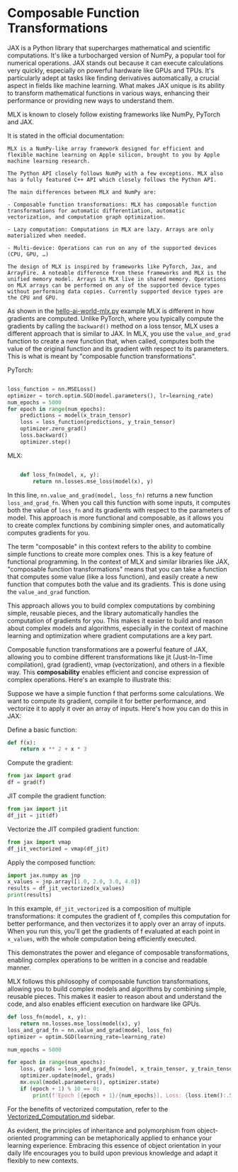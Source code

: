 # Composable Function Transformations

JAX is a Python library that supercharges mathematical and scientific computations. It's like a turbocharged version of NumPy, a popular tool for numerical operations. JAX stands out because it can execute calculations very quickly, especially on powerful hardware like GPUs and TPUs. It's particularly adept at tasks like finding derivatives automatically, a crucial aspect in fields like machine learning. What makes JAX unique is its ability to transform mathematical functions in various ways, enhancing their performance or providing new ways to understand them. 

MLX is known to closely follow existing frameworks like NumPy, PyTorch and JAX. 

It is stated in the official documentation:

    MLX is a NumPy-like array framework designed for efficient and flexible machine learning on Apple silicon, brought to you by Apple machine learning research.
    
    The Python API closely follows NumPy with a few exceptions. MLX also has a fully featured C++ API which closely follows the Python API.
    
    The main differences between MLX and NumPy are:
    
    - Composable function transformations: MLX has composable function transformations for automatic differentiation, automatic vectorization, and computation graph optimization.
    
    - Lazy computation: Computations in MLX are lazy. Arrays are only materialized when needed.
    
    - Multi-device: Operations can run on any of the supported devices (CPU, GPU, …)
    
    The design of MLX is inspired by frameworks like PyTorch, Jax, and ArrayFire. A noteable difference from these frameworks and MLX is the unified memory model. Arrays in MLX live in shared memory. Operations on MLX arrays can be performed on any of the supported device types without performing data copies. Currently supported device types are the CPU and GPU.


As shown in the  [hello-ai-world-mlx.py](../../000-hello-ai-world/hello-ai-world-mlx.py) example
MLX is different in how gradients are computed. Unlike PyTorch, where you typically compute the gradients by calling the `backward()` method on a loss tensor, MLX uses a different approach that is similar to JAX. In MLX, you use the `value_and_grad` function to create a new function that, when called, computes both the value of the original function and its gradient with respect to its parameters. This is what is meant by "composable function transformations".

PyTorch:

```python

loss_function = nn.MSELoss()
optimizer = torch.optim.SGD(model.parameters(), lr=learning_rate)
num_epochs = 5000
for epoch in range(num_epochs):
    predictions = model(x_train_tensor)
    loss = loss_function(predictions, y_train_tensor)
    optimizer.zero_grad()
    loss.backward()
    optimizer.step()

```

MLX:

```python

    def loss_fn(model, x, y):
        return nn.losses.mse_loss(model(x), y)

```

In this line, `nn.value_and_grad(model, loss_fn)` returns a new function `loss_and_grad_fn`. When you call this function with some inputs, it computes both the value of `loss_fn` and its gradients with respect to the parameters of model. This approach is more functional and composable, as it allows you to create complex functions by combining simpler ones, and automatically computes gradients for you.

The term "composable" in this context refers to the ability to combine simple functions to create more complex ones. This is a key feature of functional programming.  In the context of MLX and similar libraries like JAX, "composable function transformations" means that you can take a function that computes some value (like a loss function), and easily create a new function that computes both the value and its gradients. This is done using the `value_and_grad` function.

This approach allows you to build complex computations by combining simple, reusable pieces, and the library automatically handles the computation of gradients for you. This makes it easier to build and reason about complex models and algorithms, especially in the context of machine learning and optimization where gradient computations are a key part.

Composable function transformations are a powerful feature of JAX, allowing you to combine different transformations like jit (Just-In-Time compilation), grad (gradient), vmap (vectorization), and others in a flexible way. This **composability** enables efficient and concise expression of complex operations. Here's an example to illustrate this:

Suppose we have a simple function f that performs some calculations. We want to compute its gradient, compile it for better performance, and vectorize it to apply it over an array of inputs. Here's how you can do this in JAX:

Define a basic function:

```python
def f(x):
    return x ** 2 + x * 3
```

Compute the gradient:

```python
from jax import grad
df = grad(f)
```

JIT compile the gradient function:

```python
from jax import jit
df_jit = jit(df)
```

Vectorize the JIT compiled gradient function:

```python
from jax import vmap
df_jit_vectorized = vmap(df_jit)
```

Apply the composed function:

```python
import jax.numpy as jnp
x_values = jnp.array([1.0, 2.0, 3.0, 4.0])
results = df_jit_vectorized(x_values)
print(results)
```

In this example, `df_jit_vectorized` is a composition of multiple transformations: it computes the gradient of f, compiles this computation for better performance, and then vectorizes it to apply over an array of inputs. When you run this, you'll get the gradients of f evaluated at each point in `x_values`, with the whole computation being efficiently executed.

This demonstrates the power and elegance of composable transformations, enabling complex operations to be written in a concise and readable manner.

MLX follows this philosophy of composable function transformations, allowing you to build complex models and algorithms by combining simple, reusable pieces. This makes it easier to reason about and understand the code, and also enables efficient execution on hardware like GPUs.


```python
def loss_fn(model, x, y):
    return nn.losses.mse_loss(model(x), y)
loss_and_grad_fn = nn.value_and_grad(model, loss_fn)
optimizer = optim.SGD(learning_rate=learning_rate)

num_epochs = 5000

for epoch in range(num_epochs):
    loss, grads = loss_and_grad_fn(model, x_train_tensor, y_train_tensor)
    optimizer.update(model, grads)
    mx.eval(model.parameters(), optimizer.state)
    if (epoch + 1) % 10 == 0:
        print(f'Epoch [{epoch + 1}/{num_epochs}], Loss: {loss.item():.5f}')
```

For the benefits of vectorized computation, refer to the [Vectorized_Computation.md](../vectorized-computation/Vectorized_Computation.md) sidebar.

As evident, the principles of inheritance and polymorphism from object-oriented programming can be metaphorically applied to enhance your learning experience. Embracing this essence of object orientation in your daily life encourages you to build upon previous knowledge and adapt it flexibly to new contexts.